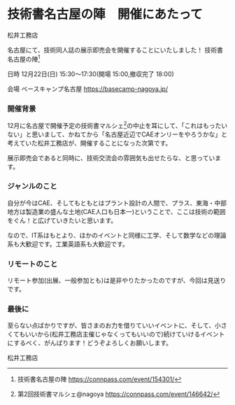 # 技術書名古屋の陣　開催にあたって

松井工務店

名古屋にて、技術同人誌の展示即売会を開催することにいたしました！
技術書名古屋の陣[^nagoya]　

日時  12月22日(日) 15:30～17:30(開場 15:00,撤収完了 18:00)

会場  ベースキャンプ名古屋  https://basecamp-nagoya.jp/

[^nagoya]: 技術書名古屋の陣 https://connpass.com/event/154301/

### 開催背景
12月に名古屋で開催予定の技術書マルシェ[^marche]の中止を耳にして、「これはもったいない」と思いまして、かねてから「名古屋近辺でCAEオンリーをやろうかな」と考えていた松井工務店が、開催することになった次第です。

展示即売会であると同時に、技術交流会の雰囲気も出せたらな、と思っています。

[^marche]: 第2回技術書マルシェ@nagoya https://connpass.com/event/146642/

### ジャンルのこと
自分が今はCAE、そしてもともとはプラント設計の人間で、プラス、東海・中部地方は製造業の盛んな土地(CAE人口も日本一)ということで、ここは技術の範囲をぐん！と広げていきたいと思います。

なので、IT系はもとより、ほかのイベントと同様に工学、そして数学などの理論系も大歓迎です。工業英語系も大歓迎です。

### リモートのこと
リモート参加(出展、一般参加とも)は是非やりたかったのですが、今回は見送りです。

### 最後に
至らない点ばかりですが、皆さまのお力を借りていいイベントに、そして、小さくてもいいから(松井工務店主催じゃなくってもいいので)続けていけるイベントにするべく、がんばります！どうぞよろしくお願いします。

松井工務店
